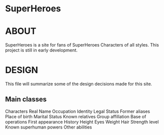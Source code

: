 # SuperHeroes
# ABOUT

SuperHeroes is a site for fans of SuperHeroes Characters of all styles. This project is still in early development.

# DESIGN

This file will summarize some of the design decisions made for this site.

## Main classes

Characters
Real Name
Occupation
Identity
Legal Status
Former aliases
Place of birth
Marital Status
Known relatives
Group affillation
Base of operations
First appearance
History
Height
Eyes
Weight
Hair
Strength level
Known superhuman powers
Other abilities
